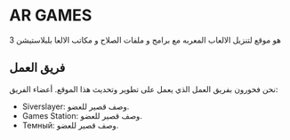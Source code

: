 # AR GAMES

هو موقع لتنزيل الالعاب المعربه مع برامج و ملفات الصلاح و مكاتب الالعا بلبلاستيشن 3

## فريق العمل

نحن فخورون بفريق العمل الذي يعمل على تطوير وتحديث هذا الموقع. أعضاء الفريق:

- Siverslayer: وصف قصير للعضو.
- Games Station: وصف قصير للعضو.
- Темный: وصف قصير للعضو.


